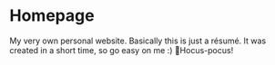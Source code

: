 # Homepage
My very own personal website. Basically this is just a résumé.
It was created in a short time, so go easy on me :)
🧙Hocus-pocus!
